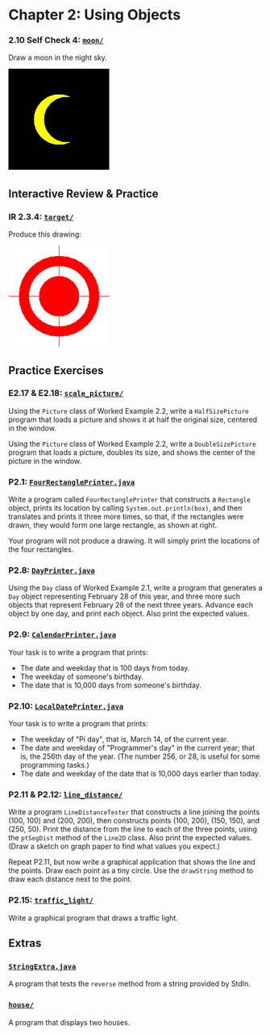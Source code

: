 # Chapter 2: Using Objects

### 2.10 Self Check 4: [`moon/`](./moon/)

Draw a moon in the night sky.

![image of the moon](./moon/moon.png)

## Interactive Review & Practice

### IR 2.3.4: [`target/`](./target/)

Produce this drawing:

![image of the target](./target/target.png)

## Practice Exercises

### E2.17 & E2.18: [`scale_picture/`](./scale_picture/)

Using the `Picture` class of Worked Example 2.2, write a `HalfSizePicture` program that loads a picture and shows it at half the original size, centered in the window.

Using the `Picture` class of Worked Example 2.2, write a `DoubleSizePicture` program that loads a picture, doubles its size, and shows the center of the picture in the window.

### P2.1: [`FourRectanglePrinter.java`](./FourRectanglePrinter.java)

Write a program called `FourRectanglePrinter` that constructs a `Rectangle` object, prints its location by calling `System.out.println(box)`, and then translates and prints it three more times, so that, if the rectangles were drawn, they would form one large rectangle, as shown at right.

Your program will not produce a drawing. It will simply print the locations of the four rectangles.

### P2.8: [`DayPrinter.java`](./DayPrinter.java)

Using the `Day` class of Worked Example 2.1, write a program that generates a `Day` object representing February 28 of this year, and three more such objects that represent February 28 of the next three years. Advance each object by one day, and print each object. Also print the expected values.

### P2.9: [`CalendarPrinter.java`](./CalendarPrinter.java)

Your task is to write a program that prints:

-   The date and weekday that is 100 days from today.
-   The weekday of someone's birthday.
-   The date that is 10,000 days from someone's birthday.

### P2.10: [`LocalDatePrinter.java`](./LocalDatePrinter.java)

Your task is to write a program that prints:

-   The weekday of "Pi day", that is, March 14, of the current year.
-   The date and weekday of "Programmer's day" in the current year; that is, the 256th day of the year. (The number 256, or 28, is useful for some programming tasks.)
-   The date and weekday of the date that is 10,000 days earlier than today.

### P2.11 & P2.12: [`line_distance/`](./line_distance/)

Write a program `LineDistanceTester` that constructs a line joining the points (100, 100) and (200, 200), then constructs points (100, 200), (150, 150), and (250, 50). Print the distance from the line to each of the three points, using the `ptSegDist` method of the `Line2D` class. Also print the expected values. (Draw a sketch on graph paper to find what values you expect.)

Repeat P2.11, but now write a graphical application that shows the line and the points. Draw each point as a tiny circle. Use the `drawString` method to draw each distance next to the point.

### P2.15: [`traffic_light/`](./traffic_light/)

Write a graphical program that draws a traffic light.

## Extras

### [`StringExtra.java`](./StringExtra.java)

A program that tests the `reverse` method from a string provided by StdIn.

### [`house/`](./house/)

A program that displays two houses.

